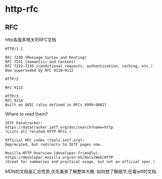 # http-rfc


## RFC

http各版本相关的RFC文档
```text
HTTP/1.1

RFC 7230 (Message Syntax and Routing)
RFC 7231 (Semantics and Content)
RFC 7232–7235 (conditional requests, authentication, caching, etc.) Now superseded by RFC 9110–9112

HTTP/2

RFC 9113

HTTP/3
RFC 9114
Built on QUIC (also defined in RFCs 8999–9002)
```

Where to read them?
```text
IETF Datatracker:
https://datatracker.ietf.org/doc/search?name=http
(Lists all related HTTP RFCs.)

Official RFC index (tools.ietf.org):
Deprecated, but redirects to IETF pages now.

Mozilla HTTP Overview (developer-friendly):
https://developer.mozilla.org/en-US/docs/Web/HTTP
(Great for summaries and practical usage, but not an official spec.)
```

MDN的文档是汇总性质,优先看来了解整体大概.
如何想了解细节,在看ietf的文档.
